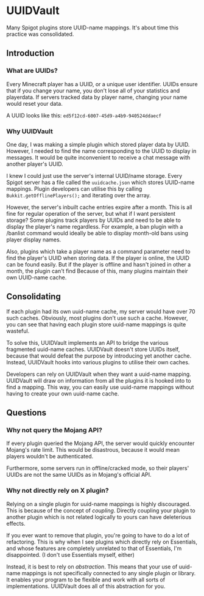 # UUIDVault
Many Spigot plugins store UUID-name mappings. It's about time this practice was consolidated.

## Introduction

### What are UUIDs?

Every Minecraft player has a UUID, or a unique user identifier. UUIDs ensure that if you change your name,
you don't lose all of your statistics and playerdata. If servers tracked data by player name, changing
your name would reset your data.

A UUID looks like this: `ed5f12cd-6007-45d9-a4b9-940524ddaecf`

### Why UUIDVault

One day, I was making a simple plugin which stored player data by UUID. However, I needed to find the name
corresponding to the UUID to display in messages. It would be quite inconvenient to receive a chat message
with another player's UUID.

I knew I could just use the server's internal UUID/name storage. Every Spigot server has a file called
the `uuidcache.json` which stores UUID-name mappings. Plugin developers can utilise this by calling
`Bukkit.getOfflinePlayers();` and iterating over the array.

However, the server's inbuilt cache entries expire after a month. This is all fine for regular operation
of the server, but what if I want persistent storage? Some plugins track players by UUIDs and need to be able
to display the player's name regardless. For example, a ban plugin with a /banlist command would ideally be able
to display month-old bans using player display names.

Also, plugins which take a player name as a command parameter need to find the player's UUID when storing data.
If the player is online, the UUID can be found easily. But if the player is offline and hasn't joined in other a
month, the plugin can't find
Because of this, many plugins maintain their own UUID-name cache.

## Consolidating

If each plugin had its own uuid-name cache, my server would have over 70 such caches. Obviously, most plugins
don't use such a cache. However, you can see that having each plugin store uuid-name mappings is quite wasteful.

To solve this, UUIDVault implements an API to bridge the various fragmented uuid-name caches. UUIDVault doesn't
store UUIDs itself, because that would defeat the purpose by introducing yet another cache. Instead,
UUIDVault hooks into various plugins to utilise their own caches.

Developers can rely on UUIDVault when they want a uuid-name mapping. UUIDVault will draw on information
from all the plugins it is hooked into to find a mapping. This way, you can easily use uuid-name mappings
without having to create your own uuid-name cache.

## Questions

### Why not query the Mojang API?

If every plugin queried the Mojang API, the server would quickly encounter Mojang's rate limit.
This would be disastrous, because it would mean players wouldn't be authenticated.

Furthermore, some servers run in offline/cracked mode, so their players' UUIDs are not the same UUIDs
as in Mojang's official API.

### Why not directly rely on X plugin?

Relying on a single plugin for uuid-name mappings is highly discouraged. This is because of the concept
of *coupling*. Directly coupling your plugin to another plugin which is not related logically to yours
can have deleterious effects.

If you ever want to remove that plugin, you're going to have to do a lot of refactoring. This is why
when I see plugins which directly rely on Essentials, and whose features are completely unrelated
to that of Essentials, I'm disappointed. (I don't use Essentials myself, either)

Instead, it is best to rely on *abstraction*. This means that your use of uuid-name mappings is not specifically
connected to any single plugin or library. It enables your program to be flexible and work with all sorts of
implementations. UUIDVault does all of this abstraction for you.

